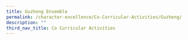 ```yaml
---
title: Guzheng Ensemble
permalink: /character-excellence/Co-Curricular-Activities/Guzheng/
description: ""
third_nav_title: Co Curricular Activities
---
```

